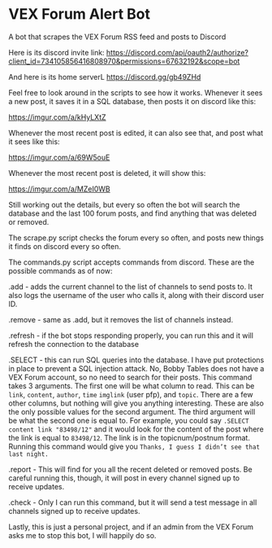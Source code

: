 # VEX Forum Alert Bot
A bot that scrapes the VEX Forum RSS feed and posts to Discord

Here is its discord invite link:
https://discord.com/api/oauth2/authorize?client_id=734105856416808970&permissions=67632192&scope=bot

And here is its home serverL
https://discord.gg/gb49ZHd

Feel free to look around in the scripts to see how it works. 
Whenever it sees a new post, it saves it in a SQL database, then posts it on discord like this:

https://imgur.com/a/kHyLXtZ

Whenever the most recent post is edited, it can also see that, and post what it sees like this: 

https://imgur.com/a/69W5ouE

Whenever the most recent post is deleted, it will show this:

https://imgur.com/a/MZeI0WB

Still working out the details, but every so often the bot will search the database and the last 100 forum posts, and find anything that was deleted or removed. 

The scrape.py script checks the forum every so often, and posts new things it finds on discord every so often. 

The commands.py script accepts commands from discord. These are the possible commands as of now:

.add - adds the current channel to the list of channels to send posts to. It also logs the username of the user who calls it, along with their discord user ID.

.remove - same as .add, but it removes the list of channels instead.

.refresh - if the bot stops responding properly, you can run this and it will refresh the connection to the database

.SELECT - this can run SQL queries into the database. I have put protections in place to prevent a SQL injection attack. No, Bobby Tables does not have a VEX Forum account, so no need to search for their posts. This command takes 3 arguments. The first one will be what column to read. This can be `link`, `content`, `author`, `time` `imglink` (user pfp), and `topic`. There are a few other columns, but nothing will give you anything interesting. These are also the only possible values for the second argument. The third argument will be what the second one is equal to. For example, you could say `.SELECT content link "83498/12"` and it would look for the content of the post where the link is equal to `83498/12`. The link is in the topicnum/postnum format. Running this command would give you `Thanks, I guess I didn’t see that last night.`  

.report - This will find for you all the recent deleted or removed posts. Be careful running this, though, it will post in every channel signed up to receive updates. 

.check - Only I can run this command, but it will send a test message in all channels signed up to receive updates. 

Lastly, this is just a personal project, and if an admin from the VEX Forum asks me to stop this bot, I will happily do so. 
